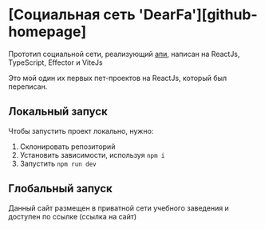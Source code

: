 # [Социальная сеть 'DearFa'][github-homepage]

Прототип социальной сети, реализующий [апи](https://social-network.samuraijs.com/docs), написан на ReactJs, TypeScript, Effector и ViteJs

Это мой один их первых пет-проектов на ReactJs, который был переписан.

## Локальный запуск

Чтобы запустить проект локально, нужно:

1. Склонировать репозиторий
2. Установить зависимости, используя `npm i`
3. Запустить `npm run dev`

## Глобальный запуск

Данный сайт размещен в приватной сети учебного заведения и доступен по ссылке (ссылка на сайт)
